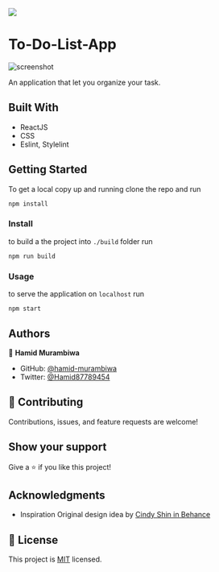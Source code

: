 ![](https://img.shields.io/badge/Microverse-blueviolet)

# To-Do-List-App

![screenshot](img/td.png)

An application that let you organize your task.

## Built With

- ReactJS
- CSS
- Eslint, Stylelint

## Getting Started

To get a local copy up and running clone the repo and run

`npm install`

### Install

to build a the project into `./build` folder run

`npm run build`

### Usage

to serve the application on `localhost` run

`npm start`

## Authors

👤 **Hamid Murambiwa**

- GitHub: [@hamid-murambiwa](https://github.com/hamid-murambiwa)
- Twitter: [@Hamid87789454](https://twitter.com/Hamid87789454)

## 🤝 Contributing

Contributions, issues, and feature requests are welcome!

## Show your support

Give a ⭐️ if you like this project!

## Acknowledgments

- Inspiration
  Original design idea by [Cindy Shin in Behance](https://www.behance.net/adagio07)

## 📝 License

This project is [MIT](./MIT.md) licensed.